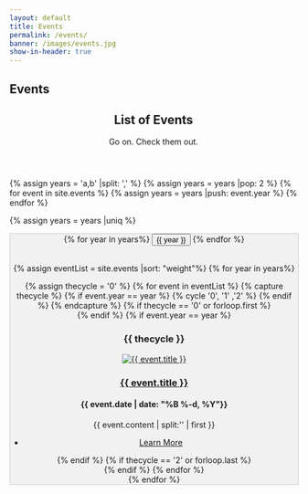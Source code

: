 ```yaml
---
layout: default
title: Events
permalink: /events/
banner: /images/events.jpg
show-in-header: true
---
```


<head>
	<style>
    div.tab {
    float : center;
    align-content: :center;
    width: 100%;
    overflow: hidden;
    border: 1px solid #ccc;
    background-color: #f1f1f1;
}

/* Style the buttons inside the tab */
div.tab button {
    background-color: inherit;
    float: center;
    border: none;
    outline: none;
    cursor: pointer;
    padding: 2%;	
    transition: 0.3s;
    font-size: 25px;
}

/* Change background color of buttons on hover */
div.tab button:hover {
    background-color: #ddd;
}

/* Create an active/current tablink class */
div.tab button.active {
    background-color: #ccc;
}


.tabcontent {

    display: none;
    padding: 6px 12px;
    border: 1px solid #ccc;
    border-top: none;
}

</style>
</head>


<!-- Banner -->
<section id="banner" style="background-image:url({{ page.banner | prepend: site.baseurl }})">
    <div class="inner">
        <h2>Events</h2>
    </div>
</section>

<!-- Two -->
<section id="two" class="wrapper style1">
	<header class="major">
		<h2>List of Events</h2>
		<p>Go on. Check them out.</p>
	</header>

{% assign years = 'a,b' |split: ',' %}
{% assign years = years |pop: 2 %}
{% for event in site.events %}
	{% assign years = years |push: event.year %}
{% endfor %}

{% assign years = years |uniq %}

<div class="tab" style="text-align : center">
{% for year in years%}
 <button class="tablinks" onclick="openType(event, '{{ year }}')" {% if forloop.last %} id="defaultOpen" {% endif %}> {{ year }}
 </button>
{% endfor %}
<br/><br/>

{% assign eventList = site.events |sort: "weight"%}
{% for year in years%}
<div id="{{ year }}" class="tabcontent">
	<div class="container">
				{% assign thecycle = '0' %}
	            {% for event in eventList %}
		            {% capture thecycle %}
		            {% if event.year == year %}
		            {% cycle '0', '1' ,'2' %}
		            {% endif %}
		            {% endcapture %}
		            <!-- Creating a new row after every three elements -->
		            {% if thecycle == '0' or forloop.first %}
		            	<div class="row">
		            {% endif %}
		      		{% if event.year == year %}
						<div class="4u">
							<section class="special"><h1>{{ thecycle }}</h1>
								<a href="{{ event.url | prepend: site.baseurl }}" class="image fit">
									<img src="{{ event.image | prepend: site.baseurl }}" alt="{{ event.title }}"/>
								</a>
		                        <a href="{{ event.url | prepend: site.baseurl }}" class="image fit">
		                        	<h3>{{ event.title }}</h3>
		                        </a>
								<h4>{{ event.date | date: "%B %-d, %Y"}}</h4>
								<p>{{ event.content | split:'<!--break-->' | first }}</p>
								<ul class="actions">
									<li><a href="{{ event.url | prepend: site.baseurl}}" class="button alt">Learn More</a></li>
								</ul>
							</section>
						</div>
					{% endif %}
					{% if thecycle == '2' or forloop.last %}
		    			</div>
					{% endif %}	
            {% endfor %}
		<div style="text-align: center;">
		<!-- <a href="#" class="button big special">View All Events</a> -->
		</div>
	</div>
</div>
{% endfor %}




<script>
function openType(evt, year) {
    var i, tabcontent, tablinks;
    tabcontent = document.getElementsByClassName("tabcontent");
    for (i = 0; i < tabcontent.length; i++) {
        tabcontent[i].style.display = "none";
    }
    tablinks = document.getElementsByClassName("tablinks");
    for (i = 0; i < tablinks.length; i++) {
        tablinks[i].className = tablinks[i].className.replace(" active", "");
    }
    document.getElementById(year).style.display = "block";
    evt.currentTarget.className += " active";
}

document.getElementById("defaultOpen").click();

</script>			



